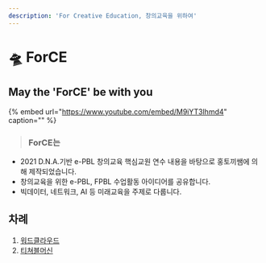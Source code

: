 ```yaml
---
description: 'For Creative Education, 창의교육을 위하여'
---
```


# 🛸 ForCE

## May the 'ForCE' be with you

{% embed url="https://www.youtube.com/embed/M9iYT3lhmd4" caption="" %}

> ### ForCE는

* 2021 D.N.A.기반 e-PBL 창의교육 핵심교원 연수 내용을 바탕으로 홍토끼쌤에 의해 제작되었습니다.
* 창의교육을 위한 e-PBL, FPBL 수업활동 아이디어를 공유합니다. 
* 빅데이터, 네트워크, AI 등 미래교육을 주제로 다룹니다. 

## 차례

1. [워드클라우드]()
2. [티쳐블머신]()

